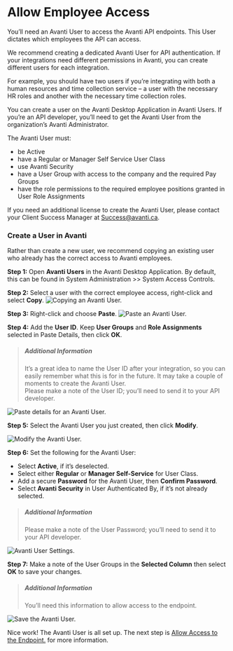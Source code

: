 # Allow Employee Access

You’ll need an Avanti User to access the Avanti API endpoints. This User dictates which employees the API can access. 

We recommend creating a dedicated Avanti User for API authentication. If your integrations need different permissions in Avanti, you can create different users for each integration. 

For example, you should have two users if you’re integrating with both a human resources and time collection service – a user with the necessary HR roles and another with the necessary time collection roles.

You can create a user on the Avanti Desktop Application in Avanti Users. If you’re an API developer, you’ll need to get the Avanti User from the organization’s Avanti Administrator. 

The Avanti User must:
- be Active
- have a Regular or Manager Self Service User Class
- use Avanti Security
- have a User Group with access to the company and the required Pay Groups
- have the role permissions to the required employee positions granted in User Role Assignments

If you need an additional license to create the Avanti User, please contact your Client Success Manager at Success@avanti.ca.

### Create a User in Avanti
Rather than create a new user, we recommend copying an existing user who already has the correct access to Avanti employees. 

**Step 1:** Open **Avanti Users** in the Avanti Desktop Application.
By default, this can be found in System Administration >> System Access Controls. 

**Step 2:** Select a user with the correct employee access, right-click and select **Copy**.
![Copying an Avanti User.](https://firebasestorage.googleapis.com/v0/b/avanti-hcm.appspot.com/o/api-docs%2FCreating%20Users%2FCopying%20an%20Avanti%20User.png?alt=media&token=29b5fa25-6456-4511-bd43-b984213a8640) 

**Step 3:** Right-click and choose **Paste**. 
![Paste an Avanti User.](https://firebasestorage.googleapis.com/v0/b/avanti-hcm.appspot.com/o/api-docs%2FCreating%20Users%2FPaste%20an%20Avanti%20User.png?alt=media&token=0cdb853b-3abc-426a-8766-ce5dc1752003)

**Step 4:** Add the **User ID**. Keep **User Groups** and **Role Assignments** selected in Paste Details, then click **OK**.  

<!-- theme: info -->
>##### Additional Information
>It’s a great idea to name the User ID after your integration, so you can easily remember what this is for in the future. It may take a couple of moments to create the Avanti User. <br>
Please make a note of the User ID; you’ll need to send it to your API developer. 

![Paste details for an Avanti User.](https://firebasestorage.googleapis.com/v0/b/avanti-hcm.appspot.com/o/api-docs%2FCreating%20Users%2FPasteDetails.png?alt=media&token=211ca3b2-0719-4cc0-8992-db07785bc82a)

**Step 5:** Select the Avanti User you just created, then click **Modify**. 

![Modify the Avanti User.](https://firebasestorage.googleapis.com/v0/b/avanti-hcm.appspot.com/o/api-docs%2FCreating%20Users%2FModifytheAvantiUser.png?alt=media&token=129921ca-517a-4a91-8a8e-662e142c3cf9)

**Step 6:** Set the following for the Avanti User: 
- Select **Active**, if it’s deselected. 
- Select either **Regular** or **Manager Self-Service** for User Class.
- Add a secure **Password** for the Avanti User, then **Confirm Password**. 
- Select **Avanti Security** in User Authenticated By, if it’s not already selected. 
<!-- theme: info -->
>##### Additional Information
>Please make a note of the User Password; you’ll need to send it to your API developer. 

![Avanti User Settings.](https://firebasestorage.googleapis.com/v0/b/avanti-hcm.appspot.com/o/api-docs%2FCreating%20Users%2FAvantiUserSettings.png?alt=media&token=a8460bb2-3450-4688-a564-4ff49b6f0840)


**Step 7:** Make a note of the User Groups in the **Selected Column** then select **OK** to save your changes.  

<!-- theme: info -->
>##### Additional Information
>You’ll need this information to allow access to the endpoint.

![Save the Avanti User.](https://firebasestorage.googleapis.com/v0/b/avanti-hcm.appspot.com/o/api-docs%2FCreating%20Users%2FSaveAvantiUser.png?alt=media&token=81a67d1e-3fb2-47e9-bc9e-b3da1044fe95)

Nice work! The Avanti User is all set up. The next step is [Allow Access to the Endpoint.](/docs/auth-subfunction.md) for more information.  